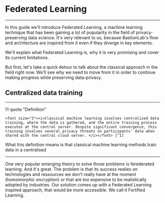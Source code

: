 # Federated Learning
__________________________________________________________

In this guide we'll introduce Federated Learning, a machine learning technique that has been gaining a lot of popularity in the field of privacy-preserving data science. It's very relevant to us, because BastionLab's flow and architecture are inspired from it even if they diverge in key elements. 

We'll explain what Federated Learning is, why it is very promising and cover its current limitations. 

But first, let's take a quick detour to talk about the classical approach in the field right now. We'll see why we need to move from it in order to continue making progress while preserving data-privacy.

## Centralized data training
_______________________________________________________________

!!! quote "Definition"

	<font size="3"><i>Classical machine learning involves centralized data training, where the data is gathered, and the entire training process executes at the central server. Despite significant convergence, this training involves several privacy threats on participants' data when shared with the central cloud server. </i></font> [^1]

[^1]: [Federated Learning Versus Classical Machine Learning: A Convergence Comparison](https://arxiv.org/pdf/2107.10976)

What this definition means is that classical machine learning methods train data in a centralised 



___
One very popular emerging theory to solve those problems is ferederated learning. And it's great. The problem is that its success realies on technologies and ressources we don't really have at the moment (homomorphic encryption) or that are too expensive to be realistically adopted by industries.
Our solution comes up with a Federated Learning inspired approach, that would be more accessible. We call it Fortified Learning. 